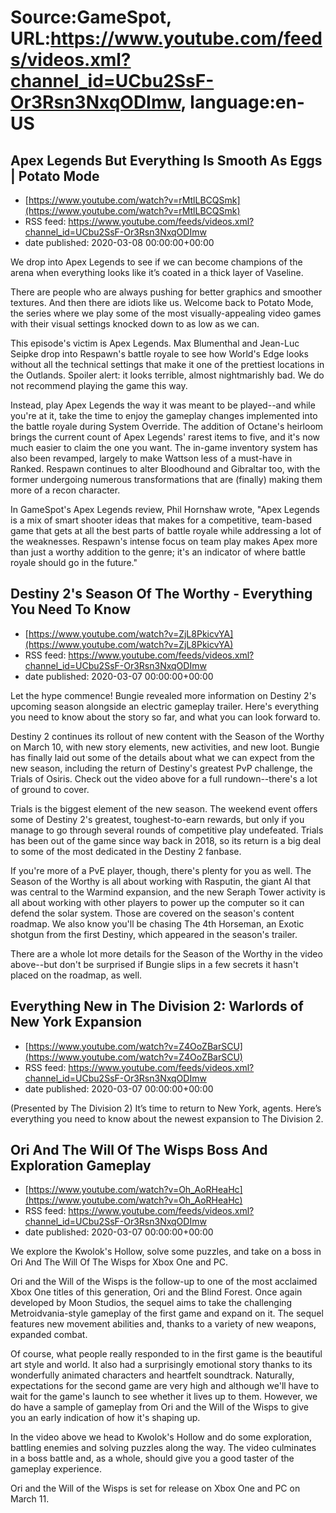 # Source:GameSpot, URL:https://www.youtube.com/feeds/videos.xml?channel_id=UCbu2SsF-Or3Rsn3NxqODImw, language:en-US

## Apex Legends But Everything Is Smooth As Eggs | Potato Mode
 - [https://www.youtube.com/watch?v=rMtlLBCQSmk](https://www.youtube.com/watch?v=rMtlLBCQSmk)
 - RSS feed: https://www.youtube.com/feeds/videos.xml?channel_id=UCbu2SsF-Or3Rsn3NxqODImw
 - date published: 2020-03-08 00:00:00+00:00

We drop into Apex Legends to see if we can become champions of the arena when everything looks like it’s coated in a thick layer of Vaseline. 

There are people who are always pushing for better graphics and smoother textures. And then there are idiots like us. Welcome back to Potato Mode, the series where we play some of the most visually-appealing video games with their visual settings knocked down to as low as we can.

This episode's victim is Apex Legends. Max Blumenthal and Jean-Luc Seipke drop into Respawn's battle royale to see how World's Edge looks without all the technical settings that make it one of the prettiest locations in the Outlands. Spoiler alert: it looks terrible, almost nightmarishly bad. We do not recommend playing the game this way.

Instead, play Apex Legends the way it was meant to be played--and while you're at it, take the time to enjoy the gameplay changes implemented into the battle royale during System Override. The addition of Octane's heirloom brings the current count of Apex Legends' rarest items to five, and it's now much easier to claim the one you want. The in-game inventory system has also been revamped, largely to make Wattson less of a must-have in Ranked. Respawn continues to alter Bloodhound and Gibraltar too, with the former undergoing numerous transformations that are (finally) making them more of a recon character.

In GameSpot's Apex Legends review, Phil Hornshaw wrote, "Apex Legends is a mix of smart shooter ideas that makes for a competitive, team-based game that gets at all the best parts of battle royale while addressing a lot of the weaknesses. Respawn's intense focus on team play makes Apex more than just a worthy addition to the genre; it's an indicator of where battle royale should go in the future."

## Destiny 2's Season Of The Worthy - Everything You Need To Know
 - [https://www.youtube.com/watch?v=ZjL8PkicvYA](https://www.youtube.com/watch?v=ZjL8PkicvYA)
 - RSS feed: https://www.youtube.com/feeds/videos.xml?channel_id=UCbu2SsF-Or3Rsn3NxqODImw
 - date published: 2020-03-07 00:00:00+00:00

Let the hype commence! Bungie revealed more information on Destiny 2's upcoming season alongside an electric gameplay trailer. Here's everything you need to know about the story so far, and what you can look forward to.

Destiny 2 continues its rollout of new content with the Season of the Worthy on March 10, with new story elements, new activities, and new loot. Bungie has finally laid out some of the details about what we can expect from the new season, including the return of Destiny's greatest PvP challenge, the Trials of Osiris. Check out the video above for a full rundown--there's a lot of ground to cover.

Trials is the biggest element of the new season. The weekend event offers some of Destiny 2's greatest, toughest-to-earn rewards, but only if you manage to go through several rounds of competitive play undefeated. Trials has been out of the game since way back in 2018, so its return is a big deal to some of the most dedicated in the Destiny 2 fanbase.

If you're more of a PvE player, though, there's plenty for you as well. The Season of the Worthy is all about working with Rasputin, the giant AI that was central to the Warmind expansion, and the new Seraph Tower activity is all about working with other players to power up the computer so it can defend the solar system. Those are covered on the season's content roadmap. We also know you'll be chasing The 4th Horseman, an Exotic shotgun from the first Destiny, which appeared in the season's trailer.

There are a whole lot more details for the Season of the Worthy in the video above--but don't be surprised if Bungie slips in a few secrets it hasn't placed on the roadmap, as well.

## Everything New in The Division 2: Warlords of New York Expansion
 - [https://www.youtube.com/watch?v=Z4OoZBarSCU](https://www.youtube.com/watch?v=Z4OoZBarSCU)
 - RSS feed: https://www.youtube.com/feeds/videos.xml?channel_id=UCbu2SsF-Or3Rsn3NxqODImw
 - date published: 2020-03-07 00:00:00+00:00

(Presented by The Division 2) It’s time to return to New York, agents. Here’s everything you need to know about the newest expansion to The Division 2.

## Ori And The Will Of The Wisps Boss And Exploration Gameplay
 - [https://www.youtube.com/watch?v=Oh_AoRHeaHc](https://www.youtube.com/watch?v=Oh_AoRHeaHc)
 - RSS feed: https://www.youtube.com/feeds/videos.xml?channel_id=UCbu2SsF-Or3Rsn3NxqODImw
 - date published: 2020-03-07 00:00:00+00:00

We explore the Kwolok's Hollow, solve some puzzles, and take on a boss in Ori And The Will Of The Wisps for Xbox One and PC. 

Ori and the Will of the Wisps is the follow-up to one of the most acclaimed Xbox One titles of this generation, Ori and the Blind Forest. Once again developed by Moon Studios, the sequel aims to take the challenging Metroidvania-style gameplay of the first game and expand on it. The sequel features new movement abilities and, thanks to a variety of new weapons, expanded combat.

Of course, what people really responded to in the first game is the beautiful art style and world. It also had a surprisingly emotional story thanks to its wonderfully animated characters and heartfelt soundtrack. Naturally, expectations for the second game are very high and although we'll have to wait for the game's launch to see whether it lives up to them. However, we do have a sample of gameplay from Ori and the Will of the Wisps to give you an early indication of how it's shaping up. 

In the video above we head to Kwolok's Hollow and do some exploration, battling enemies and solving puzzles along the way. The video culminates in a boss battle and, as a whole, should give you a good taster of the gameplay experience.  

Ori and the Will of the Wisps is set for release on Xbox One and PC on March 11.

